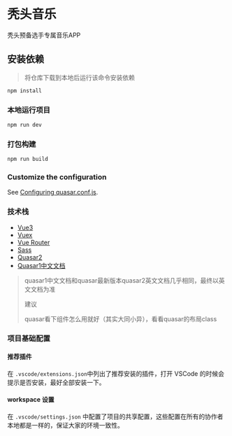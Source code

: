 # 秃头音乐

秃头预备选手专属音乐APP

## 安装依赖

> 将仓库下载到本地后运行该命令安装依赖

```bash
npm install
```

### 本地运行项目
```bash
npm run dev
```

### 打包构建
```bash
npm run build
```

### Customize the configuration
See [Configuring quasar.conf.js](https://quasar.dev/quasar-cli/quasar-conf-js).



### 技术栈

- [Vue3](https://v3.cn.vuejs.org/guide/introduction.html)
- [Vuex](https://next.vuex.vuejs.org/zh/index.html)
- [Vue Router](https://next.router.vuejs.org/zh/index.html)
- [Sass](https://www.sass.hk/guide/)
- [Quasar2](https://quasar.dev/vue-components/ajax-bar)
- [Quasar1中文文档](http://www.quasarchs.com/)

> quasar1中文文档和quasar最新版本quasar2英文文档几乎相同，最终以英文文档为准
>
> 建议
>
> quasar看下组件怎么用就好（其实大同小异），看看quasar的布局class



### 项目基础配置

#### 推荐插件

在 `.vscode/extensions.json`中列出了推荐安装的插件，打开 VSCode 的时候会提示是否安装，最好全部安装一下。

#### workspace 设置

在 `.vscode/settings.json` 中配置了项目的共享配置，这些配置在所有的协作者本地都是一样的，保证大家的环境一致性。
